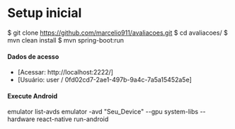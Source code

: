 # Setup inicial
$ git clone https://github.com/marcelio911/avaliacoes.git
$ cd avaliacoes/
$ mvn clean install
$ mvn spring-boot:run

#### Dados de acesso
* [Acessar: http://localhost:2222/]
* [Usuário: user / 0fd02cd7-2ae1-497b-9a4c-7a5a15452a5e]


#### Execute Android
emulator list-avds
emulator -avd "Seu_Device" --gpu system-libs --hardware
react-native run-android
